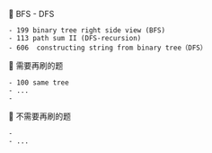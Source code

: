 🌟 BFS - DFS
    
    - 199 binary tree right side view (BFS)
    - 113 path sum II (DFS-recursion)
    - 606  constructing string from binary tree（DFS）
    
 
🌟 需要再刷的题
    
    - 100 same tree
    - ...
    - 

🌟 不需要再刷的题
    
    - 
    - ...






